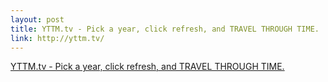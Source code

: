 ```yaml
--- 
layout: post
title: YTTM.tv - Pick a year, click refresh, and TRAVEL THROUGH TIME.
link: http://yttm.tv/
---
```

<a href="http://yttm.tv/">YTTM.tv - Pick a year, click refresh, and
TRAVEL THROUGH TIME.</a>
